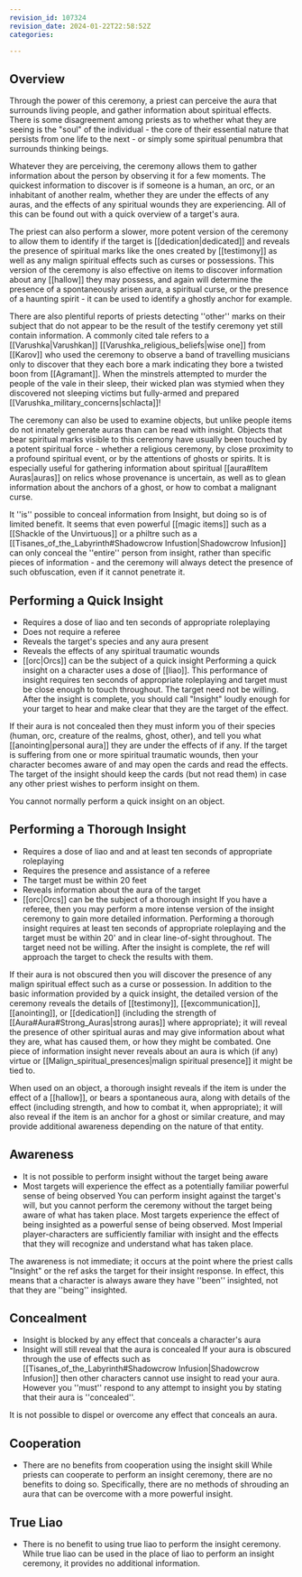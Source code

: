 ```yaml
---
revision_id: 107324
revision_date: 2024-01-22T22:58:52Z
categories:

---
```



## Overview
Through the power of this ceremony, a priest can perceive the aura that surrounds living people, and gather information about spiritual effects. There is some disagreement among priests as to whether what they are seeing is the "soul" of the individual - the core of their essential nature that persists from one life to the next - or simply some spiritual penumbra that surrounds thinking beings.

Whatever they are perceiving, the ceremony allows them to gather information about the person by observing it for a few moments. The quickest information to discover is if someone is a human, an orc, or an inhabitant of another realm, whether they are under the effects of any auras, and the effects of any spiritual wounds they are experiencing. All of this can be found out with a quick overview of a target's aura.

The priest can also perform a slower, more potent version of the ceremony to allow them to identify if the target is [[dedication|dedicated]] and reveals the presence of spiritual marks like the ones created by [[testimony]] as well as any malign spiritual effects such as curses or possessions. This version of the ceremony is also effective on items to discover information about any [[hallow]] they may possess, and again will determine the presence of a spontaneously arisen aura, a spiritual curse, or the presence of a haunting spirit - it can be used to identify a ghostly anchor for example.

There are also plentiful reports of priests detecting ''other'' marks on their subject that do not appear to be the result of the testify ceremony yet still contain information. A commonly cited tale refers to a [[Varushka|Varushkan]] [[Varushka_religious_beliefs|wise one]] from [[Karov]] who used the ceremony to observe a band of travelling musicians only to discover that they each bore a mark indicating they bore a twisted boon from [[Agramant]]. When the minstrels attempted to murder the people of the vale in their sleep, their wicked plan was stymied when they discovered not sleeping victims but fully-armed and prepared [[Varushka_military_concerns|schlacta]]!

The ceremony can also be used to examine objects, but unlike people items do not innately generate auras than can be read with insight. Objects that bear spiritual marks visible to this ceremony have usually been touched by a potent spiritual force - whether a religious ceremony, by close proximity to a profound spiritual event, or by the attentions of ghosts or spirits. It is especially useful for gathering information about spiritual [[aura#Item Auras|auras]] on relics whose provenance is uncertain, as well as to glean information about the anchors of a ghost, or how to combat a malignant curse.

It ''is'' possible to conceal information from Insight, but doing so is of limited benefit. It seems that even powerful [[magic items]] such as a [[Shackle of the Unvirtuous]] or a philtre such as a [[Tisanes_of_the_Labyrinth#Shadowcrow Infustion|Shadowcrow Infusion]] can only conceal the ''entire'' person from insight, rather than specific pieces of information - and the ceremony will always detect the presence of such obfuscation, even if it cannot penetrate it.

## Performing a Quick Insight
* Requires a dose of liao and ten seconds of appropriate roleplaying
* Does not require a referee
* Reveals the target's species and any aura present
* Reveals the effects of any spiritual traumatic wounds
* [[orc|Orcs]] can be the subject of a quick insight
Performing a quick insight on a character uses a dose of [[liao]]. This performance of insight requires ten seconds of appropriate roleplaying and target must be close enough to touch throughout. The target need not be willing. After the insight is complete, you should call "Insight" loudly enough for your target to hear and make clear that they are the target of the effect.

If their aura is not concealed then they must inform you of their species (human, orc, creature of the realms, ghost, other), and tell you what [[anointing|personal aura]] they are under the effects of if any. If the target is suffering from one or more spiritual traumatic wounds, then your character becomes aware of and may open the cards and read the effects. The target of the insight should keep the cards (but not read them) in case any other priest wishes to perform insight on them.

You cannot normally perform a quick insight on an object.

## Performing a Thorough Insight

* Requires a dose of liao and and at least ten seconds of appropriate roleplaying
* Requires the presence and assistance of a referee
* The target must be within 20 feet
* Reveals information about the aura of the target
* [[orc|Orcs]] can be the subject of a thorough insight
If you have a referee, then you may perform a more intense version of the insight ceremony to gain more detailed information. Performing a thorough insight requires at least ten seconds of appropriate roleplaying and the target must be within 20' and in clear line-of-sight throughout. The target need not be willing. After the insight is complete, the ref will approach the target to check the results with them. 

If their aura is not obscured then you will discover the presence of any malign spiritual effect such as a curse or possession. In addition to the basic information provided by a quick insight, the detailed version of the ceremony reveals the details of  [[testimony]], [[excommunication]], [[anointing]], or [[dedication]] (including the strength of [[Aura#Aura#Strong_Auras|strong auras]] where appropriate); it will reveal the presence of other spiritual auras and may give information about what they are, what has caused them, or how they might be combated. One piece of information insight never reveals about an aura is which (if any) virtue or [[Malign_spiritual_presences|malign spiritual presence]] it might be tied to.

When used on an object, a thorough insight reveals if the item is under the effect of a [[hallow]], or bears a spontaneous aura, along with details of the effect (including strength, and how to combat it, when appropriate); it will also reveal if the item is an anchor for a ghost or similar creature, and may provide additional awareness depending on the nature of that entity.

## Awareness
* It is not possible to perform insight without the target being aware
* Most targets will experience the effect as a potentially familiar powerful sense of being observed
You can perform insight against the target's will, but you cannot perform the ceremony without the target being aware of what has taken place. Most targets experience the effect of being insighted as a powerful sense of being observed. Most Imperial player-characters are sufficiently familiar with insight and the effects that they will recognize and understand what has taken place.

The awareness is not immediate; it occurs at the point where the priest calls "Insight" or the ref asks the target for their insight response. In effect, this means that a character is always aware they have ''been'' insighted, not that they are ''being'' insighted.

## Concealment
* Insight is blocked by any effect that conceals a character's aura
* Insight will still reveal that the aura is concealed
If your aura is obscured through the use of effects such as [[Tisanes_of_the_Labyrinth#Shadowcrow Infusion|Shadowcrow Infusion]] then other characters cannot use insight to read your aura. However you ''must'' respond to any attempt to insight you by stating that their aura is ''concealed''.

It is not possible to dispel or overcome any effect that conceals an aura.

## Cooperation
* There are no benefits from cooperation using the insight skill
While priests can cooperate to perform an insight ceremony, there are no benefits to doing so. Specifically, there are no methods of shrouding an aura that can be overcome with a more powerful insight.

## True Liao
* There is no benefit to using true liao to perform the insight ceremony.
While true liao can be used in the place of liao to perform an insight ceremony, it provides no additional information. 

